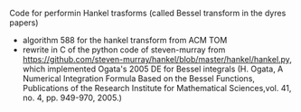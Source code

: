 Code for performin Hankel trasforms (called Bessel transform in the dyres papers)
- algorithm 588 for the hankel transform from ACM TOM
- rewrite in C of the python code of steven-murray from https://github.com/steven-murray/hankel/blob/master/hankel/hankel.py, which implemented Ogata's 2005 DE for Bessel integrals (H. Ogata, A Numerical Integration Formula Based on the Bessel Functions, Publications of the Research Institute for Mathematical Sciences,vol. 41, no. 4, pp. 949-970, 2005.)

